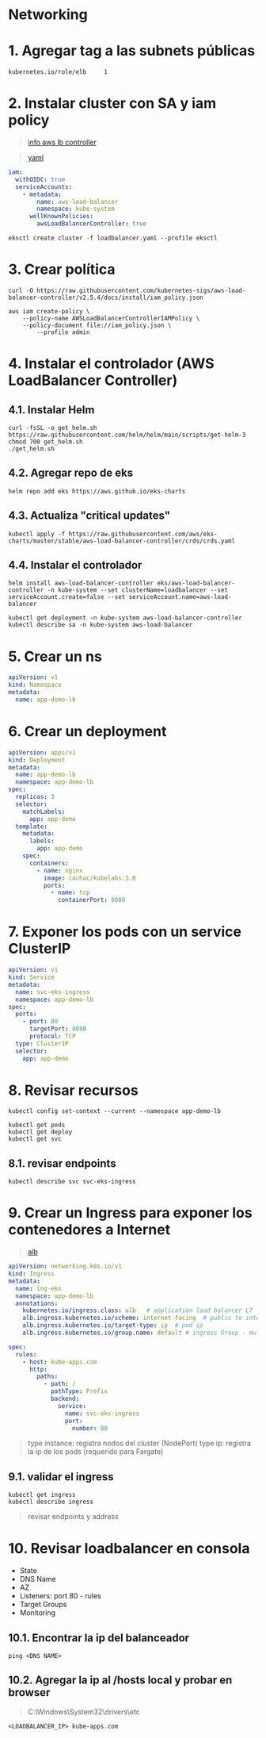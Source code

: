 # Networking <!-- omit in toc -->


# 1. Agregar tag a las subnets públicas
```
kubernetes.io/role/elb     1
```
# 2. Instalar cluster con SA y iam policy
> [info aws lb controller](https://docs.aws.amazon.com/eks/latest/userguide/aws-load-balancer-controller.html)

> [yaml](./assets/cluster/loadbalancer.yaml)

```yaml
iam:
  withOIDC: true
  serviceAccounts:
    - metadata:
        name: aws-load-balancer
        namespace: kube-system
      wellKnownPolicies:
        awsLoadBalancerController: true
```
```
eksctl create cluster -f loadbalancer.yaml --profile eksctl
```

# 3. Crear política
```
curl -O https://raw.githubusercontent.com/kubernetes-sigs/aws-load-balancer-controller/v2.5.4/docs/install/iam_policy.json

aws iam create-policy \
    --policy-name AWSLoadBalancerControllerIAMPolicy \
    --policy-document file://iam_policy.json \
		--profile admin
```

# 4. Instalar el controlador (AWS LoadBalancer Controller)
## 4.1. Instalar Helm
```
curl -fsSL -o get_helm.sh https://raw.githubusercontent.com/helm/helm/main/scripts/get-helm-3
chmod 700 get_helm.sh
./get_helm.sh
```

## 4.2. Agregar repo de eks
```
helm repo add eks https://aws.github.io/eks-charts
```

## 4.3. Actualiza "critical updates"
```
kubectl apply -f https://raw.githubusercontent.com/aws/eks-charts/master/stable/aws-load-balancer-controller/crds/crds.yaml
```

## 4.4. Instalar el controlador
```
helm install aws-load-balancer-controller eks/aws-load-balancer-controller -n kube-system --set clusterName=loadbalancer --set serviceAccount.create=false --set serviceAccount.name=aws-load-balancer

kubectl get deployment -n kube-system aws-load-balancer-controller
kubectl describe sa -n kube-system aws-load-balancer
```
# 5. Crear un ns
```yaml
apiVersion: v1
kind: Namespace
metadata:
  name: app-demo-lb
```

# 6. Crear un deployment
```yaml
apiVersion: apps/v1
kind: Deployment
metadata:
  name: app-demo-lb
  namespace: app-demo-lb
spec:
  replicas: 3
  selector:
    matchLabels:
      app: app-demo
  template:
    metadata:
      labels:
        app: app-demo
    spec:
      containers:
        - name: nginx
          image: cachac/kubelabs:3.0
          ports:
            - name: tcp
              containerPort: 8080
```

# 7. Exponer los pods con un service ClusterIP
```yaml
apiVersion: v1
kind: Service
metadata:
  name: svc-eks-ingress
  namespace: app-demo-lb
spec:
  ports:
    - port: 80
      targetPort: 8080
      protocol: TCP
  type: ClusterIP
  selector:
    app: app-demo
```

# 8. Revisar recursos
```
kubectl config set-context --current --namespace app-demo-lb

kubectl get pods
kubectl get deploy
kubectl get svc

```
## 8.1. revisar endpoints
```
kubectl describe svc svc-eks-ingress
```

# 9. Crear un Ingress para exponer los contenedores a Internet
> [alb](https://docs.amazonaws.cn/en_us/eks/latest/userguide/alb-ingress.html)
```yaml
apiVersion: networking.k8s.io/v1
kind: Ingress
metadata:
  name: ing-eks
  namespace: app-demo-lb
  annotations:
    kubernetes.io/ingress.class: alb   # application load balancer L7
    alb.ingress.kubernetes.io/scheme: internet-facing  # public to internet
    alb.ingress.kubernetes.io/target-type: ip  # pod ip
    alb.ingress.kubernetes.io/group.name: default # ingress Group - multi resources

spec:
  rules:
    - host: kube-apps.com
      http:
        paths:
          - path: /
            pathType: Prefix
            backend:
              service:
                name: svc-eks-ingress
                port:
                  number: 80
```
> type instance: registra nodos del cluster (NodePort)
> type ip: registra la ip de los pods (requerido para Fargate)

## 9.1. validar el ingress
```
kubectl get ingress
kubectl describe ingress
```
> revisar endpoints y address

# 10. Revisar loadbalancer en consola
- State
- DNS Name
- AZ
- Listeners: port 80 - rules
- Target Groups
- Monitoring

## 10.1. Encontrar la ip del balanceador
```
ping <DNS NAME>
```

## 10.2. Agregar la ip al /hosts local y probar en browser
> C:\Windows\System32\drivers\etc

```
<LOADBALANCER_IP> kube-apps.com
```


